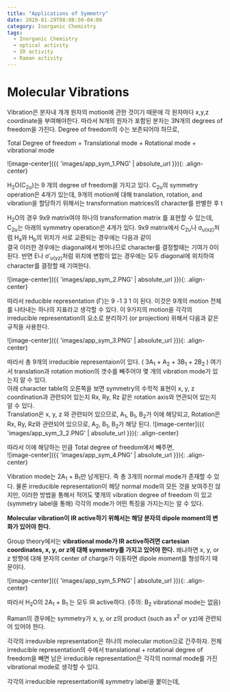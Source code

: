 ```yaml
---
title: "Applications of Symmetry"
date: 2020-01-29T08:08:50-04:00
category: Inorganic Chemistry
tags:
  - Inorganic Chemistry
  - optical activity
  - IR activity
  - Raman activity
---
```




# Molecular Vibrations
Vibration은 분자내 개개 원자의 motion에 관한 것이기 때문에 각 원자마다 x,y,z coordinate을 부여해야한다.
따라서 N개의 원자가 포함된 분자는 3N개의 degrees of freedom을 가진다. Degree of freedom의 수는 보존되어야 하므로,  

<p class="text-center"> Total Degree of freedom = Translational mode + Rotational mode + vibrational mode </p>

![image-center]({{ 'images/app_sym_1.PNG' | absolute_url }}){: .align-center}

H<sub>2</sub>O(C<sub>2υ</sub>)는 9 개의 degree of freedom을 가지고 있다. C<sub>2υ</sub>의 symmetry operation은 4개가 있는데, 
9개의 motion에 대해 translation, rotation, and vibration을 할당하기 위해서는 transformation matrices의 character를 판별한 후 t

H<sub>2</sub>O의 경우 9x9 matrix여야 하나의 transformation matrix 를 표현할 수 있는데, C<sub>2υ</sub>는 아래의 symmetry operation은 4개가 있다.
9x9 matrix에서 C<sub>2υ</sub>나 σ<sub>υ(xz)</sub>처럼 H<sub>a</sub>와 H<sub>b</sub>의 위치가 서로 교환되는 경우에는 다음과 같이  
결국 이러한 경우에는 diagonal에서 벗어나므로 character를 결정할때는 기여가 0이 된다.
반면 E나 σ′<sub>υ(yz)</sub>처럼 위치에 변함이 없는 경우에는 모두 diagonal에 위치하여 character를 결정할 때 기여한다.

![image-center]({{ 'images/app_sym_2.PNG' | absolute_url }}){: .align-center}

따라서 reducible representation (Γ)는 9 -1 3 1 이 된다. 이것은 9개의 motion 전체를 나타내는 하나의 지표라고 생각할 수 있다.
이 9가지의 motion을 각각의 irreducible representation의 요소로 분리하기 (or projection) 위해서 다음과 같은 규칙을 사용한다.

![image-center]({{ 'images/app_sym_3.PNG' | absolute_url }}){: .align-center}
 
따라서 총 9개의 irreducible representaion이 있다. ( 3A<sub>1</sub> + A<sub>2</sub> + 3B<sub>1</sub> + 2B<sub>2</sub> ) 여기서 translation과 rotation motion의 갯수를 빼주어야 몇 개의 vibration mode가 있는지 알 수 있다.  
아래 character table의 오른쪽을 보면 symmetry의 수학적 표현이 x, y, z coordination과 관련되어 있는지 Rx, Ry, Rz 같은 rotation axis와 연관되어 있는지 알 수 있다.  
Translation은 x, y, z 와 관련되어 있으므로, A<sub>1</sub>, B<sub>1</sub>, B<sub>2</sub>가 이에 해당되고, Rotation은 Rx, Ry, Rz와 관련되어 있으므로, A<sub>2</sub>, B<sub>1</sub>, B<sub>2</sub>가 해당 된다. 
![image-center]({{ 'images/app_sym_3_2.PNG' | absolute_url }}){: .align-center}

따라서 이에 해당하는 만큼 Total degree of freedom에서 빼주면,  
![image-center]({{ 'images/app_sym_4.PNG' | absolute_url }}){: .align-center}

Vibration mode는 2A<sub>1</sub> + B<sub>1</sub>만 남게된다. 즉 총 3개의 normal mode가 존재할 수 있다.
물론 irreducible representation이 해당 normal mode의 모든 것을 보여주진 않지만, 이러한 방법을 통해서 적어도 몇개의 vibration degree of freedom 이 있고 (symmetry label을 통해) 각각의 mode가 어떤 특징을 가지는지는 알 수 있다.

__Molecular vibration이 IR active하기 위해서는 해당 분자의 dipole moment의 변화가 있어야 한다.__  

Group theory에서는 __vibrational mode가 IR active하려면 cartesian coordinates, x, y, or z에 대해 symmetry를 가지고 있어야 한다.__ 왜냐하면 x, y, or z 방향에 대해 분자의 center of charge가 이동하면 dipole moment를 형성하기 때문이다.  

![image-center]({{ 'images/app_sym_5.PNG' | absolute_url }}){: .align-center}

따라서 H<sub>2</sub>O의 2A<sub>1</sub> + B<sub>1</sub> 는 모두 IR active하다. (주의: B<sub>2</sub> vibrational mode는 없음)  

Raman의 경우에는 symmetry가 x, y, or z의 product (such as x<sup>2</sup> or yz)에 관련되어 있어야 한다.


각각의 irreduvible representation은 하나의 molecular motion으로 간주하자.
전체 irreducible representation의 수에서 translational + rotational degree of freedom을 빼면 남은 irreducible representation은 각각의 normal mode를 가진 vibrational mode로 생각할 수 있다.




각각의 irreducible representation에 symmetry label을 붙이는데,
